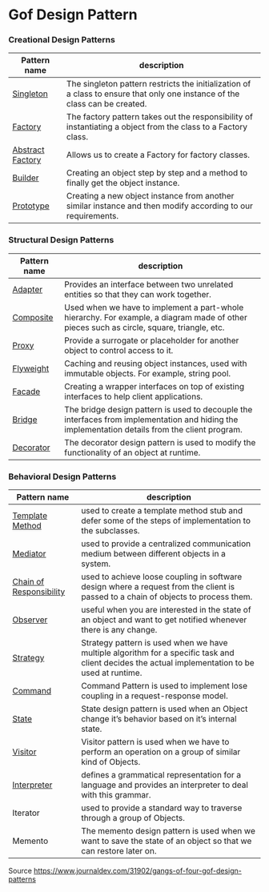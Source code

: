 # Gof Design Pattern

### Creational Design Patterns

| Pattern name     | description |
| --- | --- |
| [Singleton](https://github.com/sylvainGre/gof-design-pattern/tree/master/src/creational/singleton) | The singleton pattern restricts the initialization of a class to ensure that only one instance of the class can be created. |
| [Factory](https://github.com/sylvainGre/gof-design-pattern/tree/master/src/creational/factory) | The factory pattern takes out the responsibility of instantiating a object from the class to a Factory class.               |
| [Abstract Factory](https://github.com/sylvainGre/gof-design-pattern/tree/master/src/creational/abstractFactory) | Allows us to create a Factory for factory classes.                                                                          |
| [Builder](https://github.com/sylvainGre/gof-design-pattern/tree/master/src/creational/builder) | Creating an object step by step and a method to finally get the object instance.                                         |
| [Prototype](https://github.com/sylvainGre/gof-design-pattern/tree/master/src/creational/prototype) | Creating a new object instance from another similar instance and then modify according to our requirements.                 |

### Structural Design Patterns

| Pattern name     | description |
| --- | --- |
| [Adapter](https://github.com/sylvainGre/gof-design-pattern/tree/master/src/structural/adapter)	|Provides an interface between two unrelated entities so that they can work together.|
| [Composite](https://github.com/sylvainGre/gof-design-pattern/tree/master/src/structural/composite)|	Used when we have to implement a part-whole hierarchy. For example, a diagram made of other pieces such as circle, square, triangle, etc.|
| [Proxy](https://github.com/sylvainGre/gof-design-pattern/tree/master/src/structural/proxy) |	Provide a surrogate or placeholder for another object to control access to it.|
| [Flyweight](https://github.com/sylvainGre/gof-design-pattern/tree/master/src/structural/flyweight)	|Caching and reusing object instances, used with immutable objects. For example, string pool.|
| [Facade](https://github.com/sylvainGre/gof-design-pattern/tree/master/src/structural/facade)|	Creating a wrapper interfaces on top of existing interfaces to help client applications.|
| [Bridge](https://github.com/sylvainGre/gof-design-pattern/tree/master/src/structural/bridge) |The bridge design pattern is used to decouple the interfaces from implementation and hiding the implementation details from the client program.|
| [Decorator](https://github.com/sylvainGre/gof-design-pattern/tree/master/src/structural/decorator)	| The decorator design pattern is used to modify the functionality of an object at runtime.|

### Behavioral Design Patterns

| Pattern name | description |
| --- | --- |
| [Template Method](https://github.com/sylvainGre/gof-design-pattern/tree/master/src/behavioral/templateMethod)	| used to create a template method stub and defer some of the steps of implementation to the subclasses.|
|[Mediator](https://github.com/sylvainGre/gof-design-pattern/tree/master/src/behavioral/mediator)	|used to provide a centralized communication medium between different objects in a system.|
|[Chain of Responsibility](https://github.com/sylvainGre/gof-design-pattern/tree/master/src/behavioral/chainOfReponsibility)	|used to achieve loose coupling in software design where a request from the client is passed to a chain of objects to process them.|
|[Observer](https://github.com/sylvainGre/gof-design-pattern/tree/master/src/behavioral/observer)|	useful when you are interested in the state of an object and want to get notified whenever there is any change.|
|[Strategy](https://github.com/sylvainGre/gof-design-pattern/tree/master/src/behavioral/strategy)|	Strategy pattern is used when we have multiple algorithm for a specific task and client decides the actual implementation to be used at runtime.|
|[Command](https://github.com/sylvainGre/gof-design-pattern/tree/master/src/behavioral/commmand)|	Command Pattern is used to implement lose coupling in a request-response model.|
|[State](https://github.com/sylvainGre/gof-design-pattern/tree/master/src/behavioral/state) |	State design pattern is used when an Object change it’s behavior based on it’s internal state.|
|[Visitor](https://github.com/sylvainGre/gof-design-pattern/tree/master/src/behavioral/visitor)|	Visitor pattern is used when we have to perform an operation on a group of similar kind of Objects.|
|[Interpreter](https://github.com/sylvainGre/gof-design-pattern/tree/master/src/behavioral/interpreter)|	defines a grammatical representation for a language and provides an interpreter to deal with this grammar.|
|Iterator|	used to provide a standard way to traverse through a group of Objects.|
|Memento|	The memento design pattern is used when we want to save the state of an object so that we can restore later on.|

Source https://www.journaldev.com/31902/gangs-of-four-gof-design-patterns
